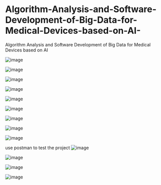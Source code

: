 # Algorithm-Analysis-and-Software-Development-of-Big-Data-for-Medical-Devices-based-on-AI-
Algorithm Analysis and Software Development of Big Data for Medical Devices based on AI 

![image](https://github.com/user-attachments/assets/21406e79-d676-4de0-a978-855c5c2e53c8)

![image](https://github.com/user-attachments/assets/47a095ee-28ca-4650-aa01-f6b91f87ed23)

![image](https://github.com/user-attachments/assets/c66aaa6b-aef5-42e9-b9d7-e71904827f58)

![image](https://github.com/user-attachments/assets/320e6e48-4a4d-4d1c-ba12-f3470473258b)

![image](https://github.com/user-attachments/assets/dd8b2915-c20b-43dd-9edd-29c3020cfeb5)

![image](https://github.com/user-attachments/assets/b295c95f-87a0-4762-8a61-f984d17cf2a7)

![image](https://github.com/user-attachments/assets/4a5da5b3-fa43-45d6-8ad3-dbd26bf8a664)

![image](https://github.com/user-attachments/assets/c69a81c3-b995-4b5c-a949-4003c0949fca)

![image](https://github.com/user-attachments/assets/118f8b20-d4f2-4bf2-8a14-f372666ea657)

use postman to test the project
![image](https://github.com/user-attachments/assets/f3c4ede7-ad69-4219-af31-0821b2f8ce14)

![image](https://github.com/user-attachments/assets/1c6f6a2a-b3db-4ae6-90c4-383afb5fc612)

![image](https://github.com/user-attachments/assets/58b6fb28-acb1-4f7b-9a8d-33fad600c894)

![image](https://github.com/user-attachments/assets/6d602759-7087-4f82-9f4d-b214bd0aa781)
